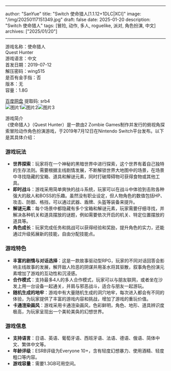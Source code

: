 
---
author: "SanYue"
title: "Switch 使命猎人[1.1.12+1DLC|XCI]"
image: "/img/20250117151349.jpg"
draft: false
date: 2025-01-20
description: "Switch 使命猎人"
tags: [冒险, 动作, 多人, roguelike, 派对, 角色扮演, 中文]
archives: ["2025/01/20"]

---

游戏名称：使命猎人   
Quest Hunter    
游戏语言：中文  
首发日期：2019-07-12  
解压密码：wing515  
是否有金手指：否  
版本：无   
容量：1.8G

[百度网盘](https://pan.baidu.com/s/1jfX7oy4HAKQlSt6UsGgsHg) 提取码: srb4  
![图片1](/img/630684.jpg)![图片2](/img/ce1dff.jpg)![图片3](/img/c52a57.jpg)  

游戏简介  
《使命猎人》（Quest Hunter）是一款由2 Zombie Games制作并发行的俯视角探索冒险动作角色扮演游戏，于2019年7月12日在Nintendo Switch平台发布。以下是其具体介绍：

### 游戏玩法
- **世界探索**：玩家将在一个神秘的黑暗世界中进行探索，这个世界有着自己独特的生存法则。需要根据主线剧情发展，不断解锁世界大地图中的场景，在场景中寻找隐藏的宝箱、道具和解谜元素，同时打破障碍物可获得食物或其他工具。
- **即时战斗**：游戏采用简单爽快的战斗系统，玩家可以在战斗中体验到击败各种强大的敌人和BOSS的乐趣。虽然没有职业设定，但人物角色的数值包括HP、攻击、防御、格挡，可以通过武器、盾牌、头盔等装备来提升。
- **解谜元素**：每个场景中都隐藏有多个宝箱和解谜元素，玩家需要仔细寻找，并解决各种机关和道具摆放的谜题，例如需要依次开启的机关、特定位置摆放的道具等。
- **角色成长**：玩家完成任务和挑战可以获得经验和奖励，提升角色的实力，还能通过升级拓展新的技能，自由分配技能点。

### 游戏特色
- **丰富的剧情与对话选择**：这是一款故事驱动型RPG，玩家的不同对话回答会影响主线故事的发展，解开敌人险恶的阴谋并用圣水将其驱散，叙事角色扮演元素增加了游戏的互动性和沉浸感。
- **合作模式**：支持最多4人的多人合作模式，玩家可以与朋友联网，或者坐在沙发上用一台设备一起通关，并肩与邪恶战斗，适合与朋友一起游玩。
- **随机生成的地牢**：游戏中有大量随机生成的洞穴地牢，每次进入都会有不同的体验，为玩家提供了丰富的游戏内容和挑战，增加了游戏的重玩价值。
- **卡通渲染画风**：游戏采用卡通渲染画风，色彩鲜明，角色、地形、道具辨识度极高，为玩家呈现出一个美轮美奂的幻想世界。

### 游戏信息
- **支持语言**：日语、英语、葡萄牙语、西班牙语、法语、德语、俄语、简体中文、繁体中文等。
- **年龄评级**：ESRB评级为Everyone 10+，含有轻度幻想暴力、使用酒精、轻度粗口等内容。
- **游戏容量**：需要1.3GB可用空间。

